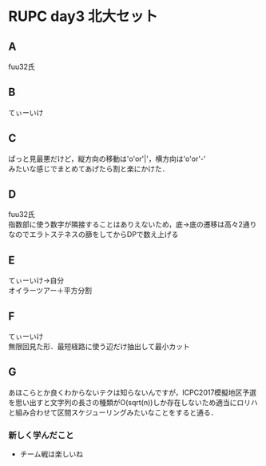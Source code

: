 # RUPC day3 北大セット
## A
fuu32氏

## B
てぃーいけ

## C
ぱっと見最悪だけど，縦方向の移動は'o'or'|'，横方向は'o'or'-'  
みたいな感じでまとめてあげたら割と楽にかけた．
## D
fuu32氏  
指数部に使う数字が隣接することはありえないため，底->底の遷移は高々2通りなのでエラトステネスの篩をしてからDPで数え上げる

## E
てぃーいけ->自分  
オイラーツアー＋平方分割

## F
てぃーいけ  
無限回見た形．最短経路に使う辺だけ抽出して最小カット

## G
あほこらとか良くわからないテクは知らないんですが，ICPC2017模擬地区予選を思い出すと文字列の長さの種類がO(sqrt(n))しか存在しないため適当にロリハと組み合わせて区間スケジューリングみたいなことをすると通る．

### 新しく学んだこと
* チーム戦は楽しいね

